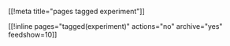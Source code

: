 [[!meta title="pages tagged experiment"]]

[[!inline pages="tagged(experiment)" actions="no" archive="yes"
feedshow=10]]
